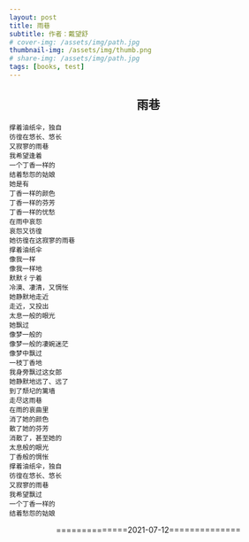 ```yaml
---
layout: post
title: 雨巷
subtitle: 作者：戴望舒
# cover-img: /assets/img/path.jpg
thumbnail-img: /assets/img/thumb.png
# share-img: /assets/img/path.jpg
tags: [books, test]
---
```


## <center>雨巷</center>
```shell
撑着油纸伞，独自
彷徨在悠长、悠长
又寂寥的雨巷
我希望逢着
一个丁香一样的
结着愁怨的姑娘
她是有
丁香一样的颜色
丁香一样的芬芳
丁香一样的忧愁
在雨中哀怨
哀怨又彷徨
她彷徨在这寂寥的雨巷
撑着油纸伞
像我一样
像我一样地
默默彳亍着
冷漠、凄清，又惆怅
她静默地走近
走近，又投出
太息一般的眼光
她飘过
像梦一般的
像梦一般的凄婉迷茫
像梦中飘过
一枝丁香地
我身旁飘过这女郎
她静默地远了、远了
到了颓圮的篱墙
走尽这雨巷
在雨的哀曲里
消了她的颜色
散了她的芬芳
消散了，甚至她的
太息般的眼光
丁香般的惆怅
撑着油纸伞，独自
彷徨在悠长、悠长
又寂寥的雨巷
我希望飘过
一个丁香一样的
结着愁怨的姑娘
```



<center>==============2021-07-12==============

